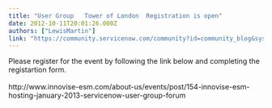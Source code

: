 ```yaml
---
title: "User Group   Tower of London  Registration is open"
date: 2012-10-11T20:01:26.000Z
authors: ["LewisMartin"]
link: "https://community.servicenow.com/community?id=community_blog&sys_id=ecfc62a5dbd0dbc01dcaf3231f9619ab"
---
```

<p>Please register for the event by following the link below and completing the registartion form.<br /><br />http://www.innovise-esm.com/about-us/events/post/154-innovise-esm-hosting-january-2013-servicenow-user-group-forum</p>
